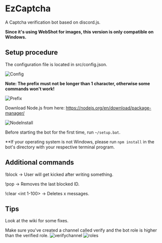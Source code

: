 # EzCaptcha

A Captcha verification bot based on discord.js.

**Since it's using WebShot for images, this version is only compatible on Windows.**

## Setup procedure

The configuration file is located in src/config.json.

![Config](https://i.imgur.com/i50h5nT.gif)

**Note: The prefix must not be longer than 1 character, otherwise some commands won't work!**

![Prefix](https://i.imgur.com/xRFvCCG.png)

Download Node.js from here: https://nodejs.org/en/download/package-manager/

![NodeInstall](https://i.imgur.com/cvgsE16.png)

Before starting the bot for the first time, run `~/setup.bat`.

**If your operating system is not Windows, please run `npm install` in the bot's directory with your respective terminal program.

## Additional commands

!block <USERID> -> User will get kicked after writing something.

!pop -> Removes the last blocked ID.

!clear <int 1-100> -> Deletes x messages.

## Tips

Look at the wiki for some fixes.

Make sure you've created a channel called verify and the bot role is higher than the verified role.
![verifychannel](https://i.imgur.com/Ws9HJql.png)
![roles](https://i.imgur.com/R7ugoYO.png)
